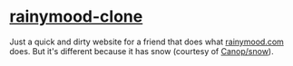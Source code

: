 # [rainymood-clone](https://tfle.github.io/rainymood-clone/)

Just a quick and dirty website for a friend that does what [rainymood.com](https://rainymood.com) does. But it's different because it has snow (courtesy of [Canop/snow](https://github.com/Canop/snow)).
